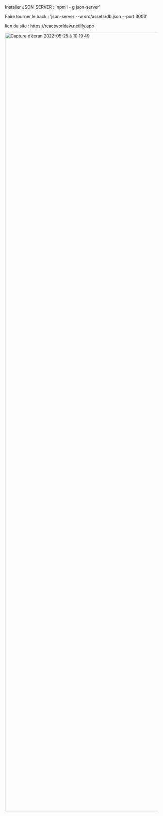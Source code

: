 Installer JSON-SERVER : 'npm i - g json-server'

Faire tourner le back : 'json-server --w src/assets/db.json --port 3003'

lien du site : https://reactworldaw.netlify.app

<img width="2560" alt="Capture d’écran 2022-05-25 à 10 19 49" src="https://user-images.githubusercontent.com/90448006/170215911-ed99b254-1cd5-498a-962a-2d57d7314da5.png">


